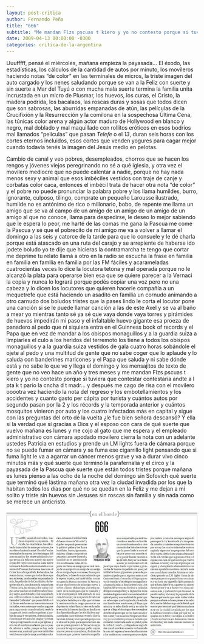 ```yaml
---
layout: post-critica
author: Fernando Peña
title: "666"
subtitle: "Me mandan Flzs pscuas t kiero y yo no contesto porque si tuviera que contestar contestaría andte a l pta k t pario la cncha d t madr."
date: 2009-04-13 00:00:00 -0300
categories: critica-de-la-argentina
---
```

Uuufffff, pensé el miércoles, mañana empieza la payasada… El éxodo, las estadísticas, los cálculos de la cantidad de autos por minuto, los movileros haciendo notas “de color” en las terminales de micros, la triste imagen del auto cargado y los nenes saludando porque se van a la Feliz con suerte y sin suerte a Mar del Tuyú o con mucha mala suerte termina la familia unita incrustada en un micro de Plusmar, los huevos, los curas, el Cristo, la madera podrida, los bacalaos, las roscas duras y sosas que todos dicen que son sabrosas, las aburridas empanadas de atún, las películas de la Crucifixión y la Resurrección y la comilona en la sospechosa Última Cena, las túnicas color arena y algún actor maduro de Hollywood en blanco y negro, mal doblado y mal maquillado con rollitos eróticos en esos bodrios mal llamados “películas” que pasan _Telefe_ o el _13_, duran seis horas con los cortes eternos incluidos, esos cortes que venden yogures para cagar mejor cuando todavía tenés la imagen del Jesús medio en pelotas.

Cambio de canal y veo pobres, desempleados, chorros que se hacen los rengos y jóvenes viejos peregrinando no sé a qué iglesia, y otra vez el movilero mediocre que no puede calentar a nadie, porque no hay nada menos sexy y animal que esos imbéciles vestidos con traje de canje y corbatas color caca, entonces el imbécil trata de hacer otra nota “de color” y el pobre no puede pronunciar la palabra pobre y los llama humildes, burro, ignorante, culposo, tilingo, comprate un pequeño Larousse ilustrado, humilde no es antónimo de rico o millonario, bobo, de repente me llama un amigo que se va al campo de un amigo de un amigo de un amigo de un amigo al que no conoce, llama para despedirse, le deseo lo mejor sabiendo que le espera lo peor, me harté de las comas me gana la Pascua me come la Pascua y sé que el pobrecito de mi amigo me va a volver a llamar el domingo a las seis y catorce de la tarde para que lo consuele y le dé charla porque está atascado en una ruta del carajo y se arrepiente de haberse ido jodete boludo yo te dije que hicieras la contramarcha te tengo que cortar me deprime tu relato llamá a otro en la radio se escucha la frase en familia en familia en familia en familia por las FM fáciles y acarameladas cuatrocientas veces lo dice la locutora tetona y mal operada porque no le alcanzó la plata para operarse bien esa que se quiere parecer a la Vernaci la copia y nunca lo logrará porque podés copiar una voz pero no una cabeza y lo dicen los locutores que quieren hacerle compañía a un mequetrefe que está haciendo un asadito en familia un cornudo animando a otro carnudo dos boludos tristes que la pases lindo le corta el locutor pone una canción si se le puede llamar canción a las de este Axel y se va al baño a mear yo mientras tanto sé ya sé que vaya donde vaya torres y pirámides de huevos impedirán mi paso y el infaltable huevo gigante esa proeza de panadero al pedo que ni siquiera entra en el Guinness book of records y el Papa que en vez de mandar a los obispos monaguillos y a la guardia suiza a limpiarles el culo a los heridos del terremoto los tiene a todos los obispos monaguillos y a la guardia suiza vestidos de gala cuatro horas sobándole el ojete al pedo y una multitud de gente que no sabe coger que lo aplaude y lo saluda con banderines maricones y el Papa que saluda y ni sabe dónde está y no sabe lo que ve y llega el domingo y los mensajitos de texto de gente que no veo hace un año y tres meses y me mandan Flzs pscuas t kiero y yo no contesto porque si tuviera que contestar contestaría andte a l pta k t pario la cncha d t madr… y después me cago de risa con el movilero ooootra vez haciendo la nota del regreso y los embotellamientos y los accidentes y cuanto gasto per cápita por turista y cuántos autos por segundo pasan por la 2 y los récords y la temporada anterior y cuántos mosquitos vinieron por auto y los cuatro infectados más en capital y sigue con las preguntas del orto de la vuelta ¿le fue bien señora descansó? Y ella sí la verdad que sí gracias a Dios y el esposo con cara de qué suerte que vuelvo mañana es lunes y me cojo al gato que me espera y el empleado administrativo con cámara apodado movilero cierra la nota con un adelante ustedes Patricia en estudios y prende un LM lights fuera de cámara porque no se puede fumar en cámara y se fuma ese cigarrillo light pensando que si fuma light le va a agarrar un cáncer menos grave y va a durar vivo cinco minutos más y qué suerte que terminó la parafernalia y el circo y la payasada de la Pascua qué suerte que están todos tristes porque mañana es lunes pienso a las ocho de la noche del domingo sin Sofovich qué suerte que terminó qué lástima mañana otra vez la ciudad invadida por los que la habitan todos los días por qué no se quedan en la Feliz y me dejan a mí solito y triste sin huevos sin Jesuses sin roscas sin familia y sin nada como se merece un anticristo.

[![Captura de la versión impresa del artículo "666"](/images/critica/20090413.jpg)](/images/critica/20090413.jpg)
